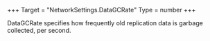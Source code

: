 +++
Target = "NetworkSettings.DataGCRate"
Type = number
+++

DataGCRate specifies how frequently old replication data is garbage collected, per second.
